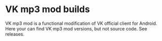 VK mp3 mod builds
===================

VK mp3 mod is a functional modification of VK official client for Android.
Here your can find VK mp3 mod versions, but not source code. See releases.